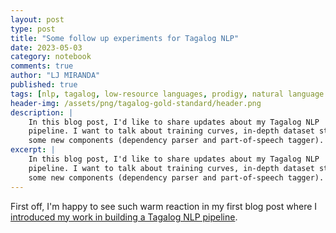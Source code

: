 ```yaml
---
layout: post
type: post
title: "Some follow up experiments for Tagalog NLP"
date: 2023-05-03
category: notebook
comments: true
author: "LJ MIRANDA"
published: true
tags: [nlp, tagalog, low-resource languages, prodigy, natural language processing, machine learning]
header-img: /assets/png/tagalog-gold-standard/header.png
description: |
    In this blog post, I'd like to share updates about my Tagalog NLP
    pipeline. I want to talk about training curves, in-depth dataset statistics, and
    some new components (dependency parser and part-of-speech tagger).
excerpt: |
    In this blog post, I'd like to share updates about my Tagalog NLP
    pipeline. I want to talk about training curves, in-depth dataset statistics, and
    some new components (dependency parser and part-of-speech tagger).
---
```


<span class="firstcharacter">F</span>irst off, I'm happy to see such warm
reaction in my first blog post where I [introduced my work in building a Tagalog
NLP pipeline](/2023/02/04/tagalog-pipeline/).